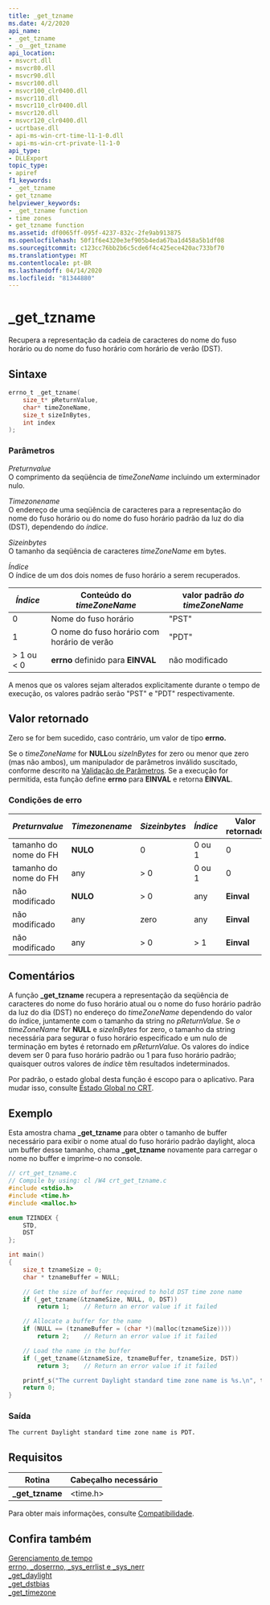 ```yaml
---
title: _get_tzname
ms.date: 4/2/2020
api_name:
- _get_tzname
- _o__get_tzname
api_location:
- msvcrt.dll
- msvcr80.dll
- msvcr90.dll
- msvcr100.dll
- msvcr100_clr0400.dll
- msvcr110.dll
- msvcr110_clr0400.dll
- msvcr120.dll
- msvcr120_clr0400.dll
- ucrtbase.dll
- api-ms-win-crt-time-l1-1-0.dll
- api-ms-win-crt-private-l1-1-0
api_type:
- DLLExport
topic_type:
- apiref
f1_keywords:
- _get_tzname
- get_tzname
helpviewer_keywords:
- _get_tzname function
- time zones
- get_tzname function
ms.assetid: df0065ff-095f-4237-832c-2fe9ab913875
ms.openlocfilehash: 50f1f6e4320e3ef905b4eda67ba1d458a5b1df08
ms.sourcegitcommit: c123cc76bb2b6c5cde6f4c425ece420ac733bf70
ms.translationtype: MT
ms.contentlocale: pt-BR
ms.lasthandoff: 04/14/2020
ms.locfileid: "81344880"
---
```

# <a name="_get_tzname"></a>_get_tzname

Recupera a representação da cadeia de caracteres do nome do fuso horário ou do nome do fuso horário com horário de verão (DST).

## <a name="syntax"></a>Sintaxe

```C
errno_t _get_tzname(
    size_t* pReturnValue,
    char* timeZoneName,
    size_t sizeInBytes,
    int index
);
```

### <a name="parameters"></a>Parâmetros

*Preturnvalue*<br/>
O comprimento da seqüência de *timeZoneName* incluindo um exterminador nulo.

*Timezonename*<br/>
O endereço de uma seqüência de caracteres para a representação do nome do fuso horário ou do nome do fuso horário padrão da luz do dia (DST), dependendo do *índice*.

*Sizeinbytes*<br/>
O tamanho da seqüência de caracteres *timeZoneName* em bytes.

*Índice*<br/>
O índice de um dos dois nomes de fuso horário a serem recuperados.

|*Índice*|Conteúdo do *timeZoneName*|valor padrão *do timeZoneName*|
|-|-|-|
|0|Nome do fuso horário|"PST"|
|1|O nome do fuso horário com horário de verão|"PDT"|
|> 1 ou < 0|**errno** definido para **EINVAL**|não modificado|

A menos que os valores sejam alterados explicitamente durante o tempo de execução, os valores padrão serão "PST" e "PDT" respectivamente.

## <a name="return-value"></a>Valor retornado

Zero se for bem sucedido, caso contrário, um valor de tipo **errno.**

Se o *timeZoneName* for **NULL**ou *sizeInBytes* for zero ou menor que zero (mas não ambos), um manipulador de parâmetros inválido suscitado, conforme descrito na [Validação de Parâmetros](../../c-runtime-library/parameter-validation.md). Se a execução for permitida, esta função define **errno** para **EINVAL** e retorna **EINVAL**.

### <a name="error-conditions"></a>Condições de erro

|*Preturnvalue*|*Timezonename*|*Sizeinbytes*|*Índice*|Valor retornado|Conteúdo do *timeZoneName*|
|--------------------|--------------------|-------------------|-------------|------------------|--------------------------------|
|tamanho do nome do FH|**NULO**|0|0 ou 1|0|não modificado|
|tamanho do nome do FH|any|> 0|0 ou 1|0|Nome do FH|
|não modificado|**NULO**|> 0|any|**Einval**|não modificado|
|não modificado|any|zero|any|**Einval**|não modificado|
|não modificado|any|> 0|> 1|**Einval**|não modificado|

## <a name="remarks"></a>Comentários

A função **_get_tzname** recupera a representação da seqüência de caracteres do nome do fuso horário atual ou o nome do fuso horário padrão da luz do dia (DST) no endereço do *timeZoneName* dependendo do valor do índice, juntamente com o tamanho da string no *pReturnValue*. Se *o timeZoneName* for **NULL** e *sizeInBytes* for zero, o tamanho da string necessária para segurar o fuso horário especificado e um nulo de terminação em bytes é retornado em *pReturnValue*. Os valores do índice devem ser 0 para fuso horário padrão ou 1 para fuso horário padrão; quaisquer outros valores de *índice* têm resultados indeterminados.

Por padrão, o estado global desta função é escopo para o aplicativo. Para mudar isso, consulte [Estado Global no CRT](../global-state.md).

## <a name="example"></a>Exemplo

Esta amostra chama **_get_tzname** para obter o tamanho de buffer necessário para exibir o nome atual do fuso horário padrão daylight, aloca um buffer desse tamanho, chama **_get_tzname** novamente para carregar o nome no buffer e imprime-o no console.

```C
// crt_get_tzname.c
// Compile by using: cl /W4 crt_get_tzname.c
#include <stdio.h>
#include <time.h>
#include <malloc.h>

enum TZINDEX {
    STD,
    DST
};

int main()
{
    size_t tznameSize = 0;
    char * tznameBuffer = NULL;

    // Get the size of buffer required to hold DST time zone name
    if (_get_tzname(&tznameSize, NULL, 0, DST))
        return 1;    // Return an error value if it failed

    // Allocate a buffer for the name
    if (NULL == (tznameBuffer = (char *)(malloc(tznameSize))))
        return 2;    // Return an error value if it failed

    // Load the name in the buffer
    if (_get_tzname(&tznameSize, tznameBuffer, tznameSize, DST))
        return 3;    // Return an error value if it failed

    printf_s("The current Daylight standard time zone name is %s.\n", tznameBuffer);
    return 0;
}
```

### <a name="output"></a>Saída

```Output
The current Daylight standard time zone name is PDT.
```

## <a name="requirements"></a>Requisitos

|Rotina|Cabeçalho necessário|
|-------------|---------------------|
|**_get_tzname**|\<time.h>|

Para obter mais informações, consulte [Compatibilidade](../../c-runtime-library/compatibility.md).

## <a name="see-also"></a>Confira também

[Gerenciamento de tempo](../../c-runtime-library/time-management.md)<br/>
[errno, _doserrno, _sys_errlist e _sys_nerr](../../c-runtime-library/errno-doserrno-sys-errlist-and-sys-nerr.md)<br/>
[_get_daylight](get-daylight.md)<br/>
[_get_dstbias](get-dstbias.md)<br/>
[_get_timezone](get-timezone.md)<br/>

